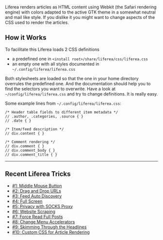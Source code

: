 Liferea renders articles as HTML content using Webkit (the Safari rendering engine) with colors adapted to the active GTK theme in a somewhat neutral and mail like style. If you dislike it you might want to change aspects of the CSS used to render the articles.

## How it Works

To facilitate this Liferea loads 2 CSS definitions

- a predefined one in `<install root>/share/liferea/css/liferea.css`
- an empty one with all styles documented in `~/.config/liferea/liferea.css`


Both stylesheets are loaded so that the one in your home directory overrules the predefined one. 
And the documentation should help you to find the selectors you want to overwrite. Have a 
look at `~/config/liferea/liferea.css` and try to change definitions. It is really easy.

Some example lines from `~/.config/liferea/liferea.css`:

    /* Header table fields to different item metadata */
    // .author, .categories, .source { }
    // .date { }

    /* Item/feed description */
    // div.content { }

    /* Comment rendering */
    // div.comment { }
    // div.comment_body { }
    // div.comment_title { }

<hr/>

## Recent Liferea Tricks

- [#1: Middle Mouse Button](/liferea/blog/Liferea-Trick-1-Middle-Mouse-Button-Clicking.html)
- [#2: Drag and Drop URLs](/liferea/blog/Liferea-Trick-2-Drag-and-Drop-URLs.html)
- [#3: Feed Auto Discovery](/liferea/blog/Liferea-Trick-3-Use-Feed-Auto-Discovery.html)
- [#4: Full Screen](/liferea/blog/Liferea-Trick-4-Full-Screen-Mode.html)
- [#5: Privacy with SOCKS Proxy](/liferea/blog/Liferea-Trick-5-Privacy-with-a-SOCKS-Proxy.html)
- [#6: Website Scraping](/liferea/blog/Liferea-Trick-6-Website-Scraping.html)
- [#7: Force Read Full Posts](/liferea/blog/Liferea-Trick-7-Force-Read-Full-Posts.html)
- [#8: Change Menu Accelerators](/liferea/blog/Liferea-Trick-8-Change-Menu-Accelerators.html)
- [#9: Skimming Through the Headlines](/liferea/blog/Liferea-Trick-9-Skimming-Through-the-Headlines.html)
- [#10: Custom CSS for Article Rendering](/liferea/blog/Liferea-Trick-10-Custom-CSS-for-Article-Rendering.html)
